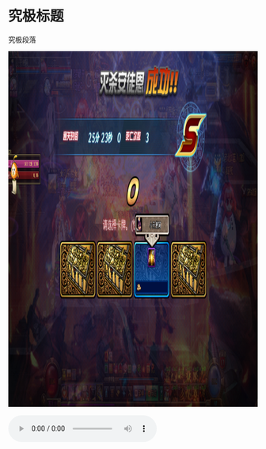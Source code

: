 ﻿<html>
<head>
<title> The First Page</title>
<base href="http://www.wenlovemin.com/" target="_blank">
</head>
<body>
<h1>究极标题</h1>
 <p>究极段落</p>
<p> <img src="/Picture/one.png" width="1280" height="720"/></p>
<audio controls>
<source src="/Music/magic.mp3" type="audio/mpeg">
</audio>
</body>
</html>
